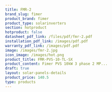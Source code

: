 ```yaml
---
title: FMR-2
brand_slug: fimer
product_brand: fimer
product_type: solarinverters
section: hotproduct
hotproduct: false
datasheet_pdf_link: /files/pdf/fmr-2.pdf
installation_pdf_link: /images/pdf.pdf
warranty_pdf_link: /images/pdf.pdf
image: /images/fmr-2.jpg
icon_image: /images/hot.png
product_title: FMR-PVS-10-TL-SX
product_content: Fimer PVS 10kW 3 phase 2 MP...
draft: true
layout: solar-panels-details
product_price: 140.5
type: products
---
```

